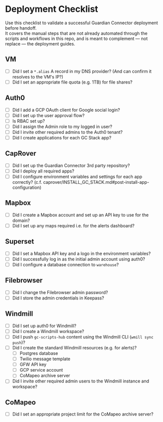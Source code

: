 # Deployment Checklist

Use this checklist to validate a successful Guardian Connector deployment before handoff.  
It covers the manual steps that are not already automated through the scripts and workflows in this repo, and is meant to complement — not replace — the deployment guides.

## VM

- [ ] Did I set a `*.alias` A record in my DNS provider? (And can confirm it resolves to the VM's IP?)
- [ ] Did I set an appropriate file quota (e.g. 1TB) for file shares?

## Auth0

- [ ] Did I add a GCP OAuth client for Google social login?
- [ ] Did I set up the user approval flow?
- [ ] Is RBAC set up?
- [ ] Did I assign the Admin role to my logged in user?
- [ ] Did I invite other required admins to the Auth0 tenant?
- [ ] Did I create applications for each GC Stack app?

## CapRover

- [ ] Did I set up the Guardian Connector 3rd party repository?
- [ ] Did I deploy all required apps?
- [ ] Did I configure environment variables and settings for each app correctly? (c.f. caprover/INSTALL_GC_STACK.md#post-install-app-configuration)

## Mapbox

- [ ] Did I create a Mapbox account and set up an API key to use for the domain?
- [ ] Did I set up any maps required i.e. for the alerts dashboard?

## Superset

- [ ] Did I set a Mapbox API key and a logo in the environment variables?
- [ ] Did I successfully log in as the initial admin account using auth0?
- [ ] Did I configure a database connection to `warehouse`?

## Filebrowser

- [ ] Did I change the Filebrowser admin password?
- [ ] Did I store the admin credentials in Keepass?

## Windmill

- [ ] Did I set up auth0 for Windmill?
- [ ] Did I create a Windmill workspace?
- [ ] Did I push `gc-scripts-hub` content using the Windmill CLI (`wmill sync push`)?
- [ ] Did I create the standard Windmill resources (e.g. for alerts)?
  - [ ] Postgres database
  - [ ] Twilio message template
  - [ ] GFW API key
  - [ ] GCP service account
  - [ ] CoMapeo archive server
- [ ] Did I invite other required admin users to the Windmill instance and workspace?

## CoMapeo

- [ ] Did I set an appropriate project limit for the CoMapeo archive server?